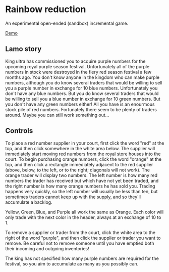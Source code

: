 Rainbow reduction
=================

An experimental open-ended (sandbox) incremental game.

[Demo](http://sciolizer.com/rainbow/)

Lamo story
----------

King ultra has commissioned you to acquire purple numbers for the upcoming royal purple
season festival. Unfortunately all of the purple numbers in stock were destroyed
in the fiery red season festival a few months ago. You don't know anyone in the kingdom
who can make purple numbers, although you do know several traders that would be willing
to sell you a purple number in exchange for 10 blue numbers. Unfortunately you don't have
any blue numbers. But you do know several traders that would be willing to sell
you a blue number in exchange for 10 green numbers. But you don't have any green numbers either!
All you have is an enourmous stock pile of red numbers. Fortunately there seem to be plenty of traders
around. Maybe you can still work something out...

Controls
--------

To place a red number supplier in your court, first click the word
"red" at the top, and then click somewhere in the white area below. The supplier
will immediately start moving red numbers from the royal store houses into the court.
To begin purchasing orange numbers, click the word "orange" at the top, and then click a
rectangle immediately adjacent to the red supplier (above, below, to the left, or to the
right; diagonals will not work). The orange trader will display two numbers. The left
number is how many red numbers the trader has received but which have not yet been traded,
and the right number is how many orange numbers he has sold you. Trading happens very quickly,
so the left number will usually be less than ten, but sometimes traders cannot keep up with
the supply, and so they'll accumulate a backlog.

Yellow, Green, Blue, and Purple all work the same as Orange. Each color will only trade with
the next color in the header, always at an exchange of 10 to 1. 

To remove a supplier or trader from the court, click the white area to the right of the word
"purple", and then click the supplier or trader you want to remove. Be careful not to remove
someone until you have emptied both their incoming and outgoing inventories!

The king has not specified how many purple numbers are required for the festival, so you
aim to accumulate as many as you possibly can.
